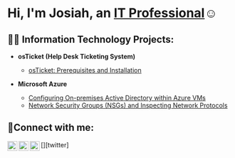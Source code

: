 <h1>Hi, I'm Josiah, an <a href="https://www.linkedin.com/in/josiah-allen-b93989246/">IT Professional</a>☺</h1>

<h2>👨‍💻 Information Technology Projects:</h2>

- <b>osTicket (Help Desk Ticketing System)</b>
  - [osTicket: Prerequisites and Installation](https://github.com/JosiahAllen03/osticket-prereqs)
  
- <b>Microsoft Azure</b>
  - [Configuring On-premises Active Directory within Azure VMs](https://github.com/JosiahAllen03/Configuring-On-premises-Active-Directory-within-Azure-VMs)
  - [Network Security Groups (NSGs) and Inspecting Network Protocols](https://github.com/JosiahAllen03/Network-Security-Groups-NSGs-and-Inspecting-Network-Protocols)

<h2>🤳Connect with me:</h2>

[<img align="left" alt="Josh | Twitter" width="22px" src="https://cdn.jsdelivr.net/npm/simple-icons@v3/icons/twitter.svg" />][twitter]
[<img align="left" alt="Josh | LinkedIn" width="22px" src="https://cdn.jsdelivr.net/npm/simple-icons@v3/icons/linkedin.svg" />][linkedin]
[<img align="left" alt="Josh | Instagram" width="22px" src="https://cdn.jsdelivr.net/npm/simple-icons@v3/icons/instagram.svg" />][instagram]


[instagram]: https://www.instagram.com/Josiahs_lit
[linkedin]: https://www.linkedin.com/in/josiah-allen-b93989246/
